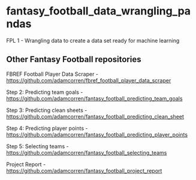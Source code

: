 # fantasy_football_data_wrangling_pandas
FPL 1 - Wrangling data to create a data set ready for machine learning

## Other Fantasy Football repositories

FBREF Football Player Data Scraper - https://github.com/adamcorren/fbref_football_player_data_scraper

Step 2: Predicting team goals - https://github.com/adamcorren/fantasy_football_predicting_team_goals

Step 3: Predicting clean sheets - https://github.com/adamcorren/fantasy_football_predicting_clean_sheet

Step 4: Predicting player points - https://github.com/adamcorren/fantasy_football_predicting_player_points

Step 5: Selecting teams - https://github.com/adamcorren/fantasy_football_selecting_teams

Project Report - https://github.com/adamcorren/fantasy_football_project_report
